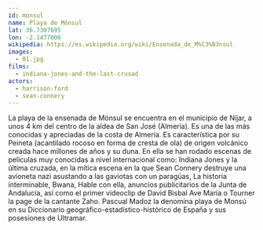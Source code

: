 ```yaml
---
id: monsul
name: Playa de Mónsul
lat: 36.7307695
lon: -2.1477006
wikipedia: https://es.wikipedia.org/wiki/Ensenada_de_M%C3%B3nsul
images:
  - 01.jpg
films:
  - indiana-jones-and-the-last-crusad
actors:
  - harrison-ford
  - sean-connery
---
```


La playa de la ensenada de Mónsul se encuentra en el municipio de Níjar, a unos
4 km del centro de la aldea de San José (Almería). Es una de las más conocidas
y apreciadas de la costa de Almería. Es característica por su Peineta
(acantilado rocoso en forma de cresta de ola) de origen volcánico creada hace
millones de años y su duna. En ella se han rodado escenas de películas muy
conocidas a nivel internacional como: Indiana Jones y la última cruzada, en la
mítica escena en la que Sean Connery destruye una avioneta nazi asustando a las
gaviotas con un paragüas, La historia interminable, Bwana, Hable con ella,
anuncios publicitarios de la Junta de Andalucía, así como el primer videoclip
de David Bisbal Ave María o Tourner la page de la cantante Zaho. Pascual Madoz
la denomina playa de Monsú en su Diccionario geográfico-estadístico-histórico
de España y sus posesiones de Ultramar.
